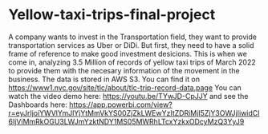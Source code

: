 # Yellow-taxi-trips-final-project

A company wants to invest in the Transportation field, they want to provide transportation services as Uber or DiDi. But first, they need to have a solid frame of reference to make good investment desicions. This is when we come in, analyzing 3.5 Million of records of yellow taxi trips of March 2022 to provide them with the necesary information of the movement in the business.
The data is stored in AWS S3. You can find it on https://www1.nyc.gov/site/tlc/about/tlc-trip-record-data.page
You can watch the video demo here: https://youtu.be/TYwJD-CpJJY
and see the Dashboards here: https://app.powerbi.com/view?r=eyJrIjoiYWVlYmJlYjYtMmVkYS00ZjZkLWEwYzItZDRiMjI5ZjY3OWJjIiwidCI6IjViMmRkOGU3LWJmYzktNDY1MS05MWRhLTcxYzkxODcyMzQ3YyJ9
